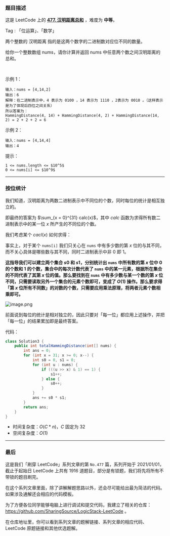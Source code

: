 ### 题目描述

这是 LeetCode 上的 **[477. 汉明距离总和](https://leetcode-cn.com/problems/total-hamming-distance/solution/gong-shui-san-xie-ying-yong-cheng-fa-yua-g21t/)** ，难度为 **中等**。

Tag : 「位运算」、「数学」



两个整数的 汉明距离 指的是这两个数字的二进制数对应位不同的数量。

给你一个整数数组 nums，请你计算并返回 nums 中任意两个数之间汉明距离的总和。

 

示例 1：
```
输入：nums = [4,14,2]
输出：6
解释：在二进制表示中，4 表示为 0100 ，14 表示为 1110 ，2表示为 0010 。（这样表示是为了体现后四位之间关系）
所以答案为：
HammingDistance(4, 14) + HammingDistance(4, 2) + HammingDistance(14, 2) = 2 + 2 + 2 = 6
```
示例 2：
```
输入：nums = [4,14,4]
输出：4
```

提示：
```
1 <= nums.length <= $10^5$
0 <= nums[i] <= $10^9$
```

---

### 按位统计

我们知道，汉明距离为两数二进制表示中不同位的个数，同时每位的统计是相互独立的。

即最终的答案为 $\sum_{x = 0}^{31} calc(x)$，其中 $calc$ 函数为求得所有数二进制表示中的某一位 $x$ 所产生的不同位的个数。

我们考虑某个 $cacl(x)$ 如何求得：

事实上，对于某个 `nums[i]` 我们只关心在 `nums` 中有多少数的第 $x$ 位的与其不同，而不关心具体是哪些数与其不同，同时二进制表示中非 $0$ 即 $1$。

**这指导我们可以建立两个集合 $s0$ 和 $s1$，分别统计出 `nums` 中所有数的第 $x$ 位中 $0$ 的个数和 $1$ 的个数，集合中的每次计数代表了 `nums` 中的某一元素，根据所在集合的不同代表了其第 $x$ 位的值。那么要找到在 `nums` 中有多少数与某一个数的第 $x$ 位不同，只需要读取另外一个集合的元素个数即可，变成了 $O(1)$ 操作。那么要求得「第 $x$ 位所有不同数」的对数的个数，只需要应用乘法原理，将两者元素个数相乘即可。**

![image.png](https://pic.leetcode-cn.com/1622166123-MiinFf-image.png)

前面说到每位的统计是相对独立的，因此只要对「每一位」都应用上述操作，并把「每一位」的结果累加即是最终答案。

代码：
```Java []
class Solution3 {
    public int totalHammingDistance(int[] nums) {
        int ans = 0;
        for (int x = 31; x >= 0; x--) {
            int s0 = 0, s1 = 0;
            for (int u : nums) {
                if (((u >> x) & 1) == 1) {
                    s1++;
                } else {
                    s0++;
                }  
            }
            ans += s0 * s1;
        }
        return ans;
    }
}
```
* 时间复杂度：$O(C * n)$，$C$ 固定为 $32$
* 空间复杂度：$O(1)$

---

### 最后

这是我们「刷穿 LeetCode」系列文章的第 `No.477` 篇，系列开始于 2021/01/01，截止于起始日 LeetCode 上共有 1916 道题目，部分是有锁题，我们将先将所有不带锁的题目刷完。

在这个系列文章里面，除了讲解解题思路以外，还会尽可能给出最为简洁的代码。如果涉及通解还会相应的代码模板。

为了方便各位同学能够电脑上进行调试和提交代码，我建立了相关的仓库：https://github.com/SharingSource/LogicStack-LeetCode 。

在仓库地址里，你可以看到系列文章的题解链接、系列文章的相应代码、LeetCode 原题链接和其他优选题解。

